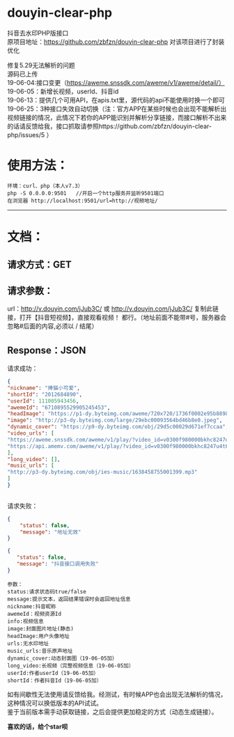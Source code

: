 # douyin-clear-php
抖音去水印PHP版接口  
原项目地址：https://github.com/zbfzn/douyin-clear-php
对该项目进行了封装优化

修复5.29无法解析的问题  
源码已上传  
19-06-04:接口变更（https://aweme.snssdk.com/aweme/v1/aweme/detail/）  
19-06-05：新增长视频，userId、抖音id  
19-06-13：提供几个可用API，在apis.txt里，源代码的api不能使用时换一个即可  
19-06-25：3种接口失效自动切换（注：官方APP在某些时候也会出现不能解析出视频链接的情况，此情况下若你的APP能识别并解析分享链接，而接口解析不出来的话请反馈给我，接口抓取请参照https://github.com/zbfzn/douyin-clear-php/issues/5 ）  

使用方法：  
==
    环境：curl、php（本人v7.3）
    php -S 0.0.0.0:9501   //开启一个http服务并监听9501端口
	在浏览器 http://localhost:9501/url=http://视频地址/
 ********
 文档： 
 ==
  请求方式：GET  
  --
  请求参数：  
  --
  url：http://v.douyin.com/jJub3C/ 或 http://v.douyin.com/jJub3C/ 复制此链接，打开【抖音短视频】，直接观看视频！
都行。（地址前面不能带\#号，服务器会忽略\#后面的内容,必须以 / 结尾）  

  Response：JSON  
  --
请求成功：
````json
{
"nickname": "捧猫小可爱",
"shortId": "2012684890",
"userId": 111005943456,
"awemeId": "6710895529905245453",
"headImage": "https://p1-dy.byteimg.com/aweme/720x720/1736f0002e95b88989504.jpeg",
"image": "http://p3-dy.byteimg.com/large/29ebc00093564bd46b8e0.jpeg",
"dynamic_cover": "https://p9-dy.byteimg.com/obj/29d5c00029d671ef7ccaa",
"video_urls": [
"https://aweme.snssdk.com/aweme/v1/play/?video_id=v0300f980000bkhc8247u4t60lh2rmgg&line=0&ratio=540p&media_type=4&vr_type=0&improve_bitrate=0&is_play_url=1",
"https://api.amemv.com/aweme/v1/play/?video_id=v0300f980000bkhc8247u4t60lh2rmgg&line=1&ratio=540p&media_type=4&vr_type=0&improve_bitrate=0&is_play_url=1"
],
"long_video": [],
"music_urls": [
"http://p3-dy.byteimg.com/obj/ies-music/1638458755001399.mp3"
]
}
      
````
请求失败：
````json
{
    "status": false,
    "message": "地址无效"
}
````
````json
{
   "status": false,
   "message": "抖音接口调用失败"
}
````

    参数：
    status:请求状态码true/false  
    message:提示文本，返回结果错误时会返回地址信息  
    nickname:抖音昵称  
    awemeId：视频资源Id
    info:视频信息 
    image:封面图片地址(静态)
    headImage:用户头像地址  
    urls:无水印地址  
    music_urls:音乐原声地址 
    dynamic_cover:动态封面图（19-06-05加）  
    long_video:长视频（完整视频信息（19-06-05加）  
    userId:作者userId（19-06-05加）  
    shortId：作者抖音Id（19-06-05加）  
    
    
   如有间歇性无法使用请反馈给我。经测试，有时候APP也会出现无法解析的情况，这种情况可以换低版本的API试试。    
   鉴于当前版本需手动获取链接，之后会提供更加稳定的方式（动态生成链接）。    

**喜欢的话，给个star呗**

